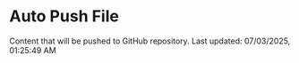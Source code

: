 # Auto Push File

Content that will be pushed to GitHub repository.
Last updated: 07/03/2025, 01:25:49 AM